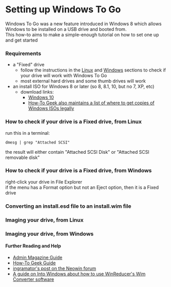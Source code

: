 Setting up Windows To Go
========================

Windows To Go was a new feature introduced in Windows 8 which allows Windows to be installed on a USB drive and booted from.  
This how-to aims to make a simple-enough tutorial on how to set one up and get started  
### Requirements
* a "Fixed" drive
  * follow the instructions in the [Linux](#checkfixeddrivelinux) and [Windows](#checkfixeddrivewindows) sections to check if your drive will work with Windows To Go 
  * most external hard drives and some thumb drives will work 
* an install ISO for Windows 8 or later (so 8, 8.1, 10, but no 7, XP, etc)
  * download links: 
    * [Windows 10](https://www.microsoft.com/en-us/software-download/windows10ISO)
    * [How-To Geek also maintains a list of where to get copies of Windows ISOs legally](http://www.howtogeek.com/186775/how-to-download-windows-7-8-and-8.1-installation-media-legally/) 
  
### How to check if your drive is a Fixed drive, from Linux <a name="checkfixeddrivelinux"></a>
run this in a terminal: 
```
dmesg | grep "Attached SCSI"
``` 
the result will either contain "Attached SCSI Disk" or "Attached SCSI removable disk" 

### How to check if your drive is a Fixed drive, from Windows <a name="checkfixeddrivewindows"></a>
right-click your drive in File Explorer  
if the menu has a Format option but not an Eject option, then it is a Fixed drive 


### Converting an install.esd file to an install.wim file


### Imaging your drive, from Linux

### Imaging your drive, from Windows

#### Further Reading and Help
* [Admin Magazine Guide](http://www.admin-magazine.com/Articles/Putting-Windows-8-on-a-USB-Drive)
* [How-To Geek Guide](http://www.howtogeek.com/196817/how-to-create-a-windows-to-go-usb-drive-without-the-enterprise-edition/)
* [ingramator's post on the Neowin forum](http://www.neowin.net/forum/topic/1134268-tutorialwindows-8-to-go-without-enterprise-edition/)
* [A guide on Into Windows about how to use WinReducer's Wim Converter software](http://www.intowindows.com/how-to-easily-convert-install-esd-to-install-wim/)

